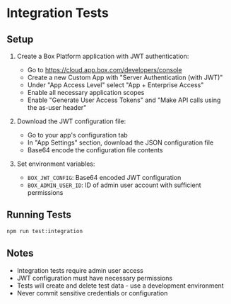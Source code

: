 # Integration Tests

## Setup
1. Create a Box Platform application with JWT authentication:
   - Go to https://cloud.app.box.com/developers/console
   - Create a new Custom App with "Server Authentication (with JWT)"
   - Under "App Access Level" select "App + Enterprise Access"
   - Enable all necessary application scopes
   - Enable "Generate User Access Tokens" and "Make API calls using the as-user header"

2. Download the JWT configuration file:
   - Go to your app's configuration tab
   - In "App Settings" section, download the JSON configuration file
   - Base64 encode the configuration file contents

3. Set environment variables:
   - `BOX_JWT_CONFIG`: Base64 encoded JWT configuration
   - `BOX_ADMIN_USER_ID`: ID of admin user account with sufficient permissions

## Running Tests
```bash
npm run test:integration
```

## Notes
- Integration tests require admin user access
- JWT configuration must have necessary permissions
- Tests will create and delete test data - use a development environment
- Never commit sensitive credentials or configuration
